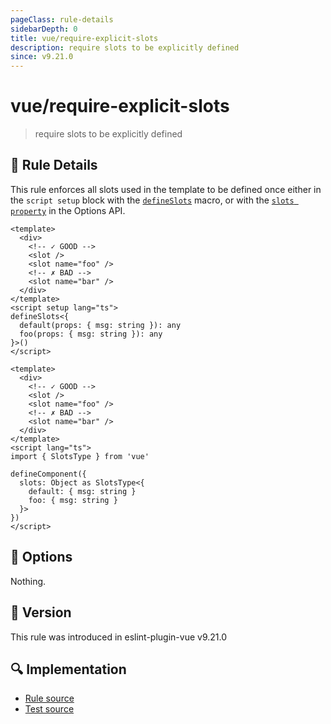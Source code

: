 ```yaml
---
pageClass: rule-details
sidebarDepth: 0
title: vue/require-explicit-slots
description: require slots to be explicitly defined
since: v9.21.0
---
```

# vue/require-explicit-slots

> require slots to be explicitly defined

## :book: Rule Details

This rule enforces all slots used in the template to be defined once either in the `script setup` block with the [`defineSlots`](https://vuejs.org/api/sfc-script-setup.html) macro, or with the [`slots property`](https://vuejs.org/api/options-rendering.html#slots) in the Options API.

<eslint-code-block :rules="{'vue/require-explicit-slots': ['error']}">

```vue
<template>
  <div>
    <!-- ✓ GOOD -->
    <slot />
    <slot name="foo" />
    <!-- ✗ BAD -->
    <slot name="bar" />
  </div>
</template>
<script setup lang="ts">
defineSlots<{
  default(props: { msg: string }): any
  foo(props: { msg: string }): any
}>()
</script>
```

</eslint-code-block>

<eslint-code-block :rules="{'vue/require-explicit-slots': ['error']}">

```vue
<template>
  <div>
    <!-- ✓ GOOD -->
    <slot />
    <slot name="foo" />
    <!-- ✗ BAD -->
    <slot name="bar" />
  </div>
</template>
<script lang="ts">
import { SlotsType } from 'vue'

defineComponent({
  slots: Object as SlotsType<{
    default: { msg: string }
    foo: { msg: string }
  }>
})
</script>
```

</eslint-code-block>

## :wrench: Options

Nothing.

## :rocket: Version

This rule was introduced in eslint-plugin-vue v9.21.0

## :mag: Implementation

- [Rule source](https://github.com/vuejs/eslint-plugin-vue/blob/master/lib/rules/require-explicit-slots.js)
- [Test source](https://github.com/vuejs/eslint-plugin-vue/blob/master/tests/lib/rules/require-explicit-slots.js)
